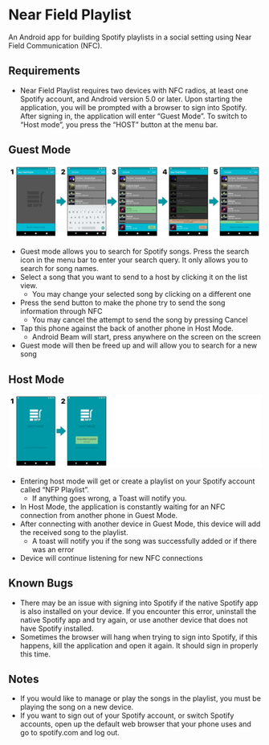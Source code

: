 # Near Field Playlist

An Android app for building Spotify playlists in a social setting using Near Field Communication (NFC).

## Requirements

* Near Field Playlist requires two devices with NFC radios, at least one Spotify account, and Android version 5.0 or later. Upon starting the application, you will be prompted with a browser to sign into Spotify. After signing in, the application will enter “Guest Mode”. To switch to “Host mode”, you press the “HOST” button at the menu bar.

## Guest Mode

![guest-workflow.png](img/guest-workflow.png)

* Guest mode allows you to search for Spotify songs. Press the search icon in the menu bar to enter your search query. It only allows you to search for song names.
* Select a song that you want to send to a host by clicking it on the list view.
   * You may change your selected song by clicking on a different one
* Press the send button to make the phone try to send the song information through NFC
   * You may cancel the attempt to send the song by pressing Cancel
* Tap this phone against the back of another phone in Host Mode.
   * Android Beam will start, press anywhere on the screen on the screen
* Guest mode will then be freed up and will allow you to search for a new song

## Host Mode

![host-workflow.png](img/host-workflow.png)

* Entering host mode will get or create a playlist on your Spotify account called “NFP Playlist”.
   * If anything goes wrong, a Toast will notify you.
* In Host Mode, the application is constantly waiting for an NFC connection from another phone in Guest Mode.
* After connecting with another device in Guest Mode, this device will add the received song to the playlist.
   * A toast will notify you if the song was successfully added or if there was an error
* Device will continue listening for new NFC connections


## Known Bugs
* There may be an issue with signing into Spotify if the native Spotify app is also installed on your device. If you encounter this error, uninstall the native Spotify app and try again, or use another device that does not have Spotify installed.
* Sometimes the browser will hang when trying to sign into Spotify, if this happens, kill the application and open it again. It should sign in properly this time.


## Notes
* If you would like to manage or play the songs in the playlist, you must be playing the song on a new device.
* If you want to sign out of your Spotify account, or switch Spotify accounts, open up the default web browser that your phone uses and go to spotify.com and log out.

